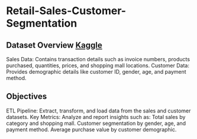 # Retail-Sales-Customer-Segmentation

## Dataset Overview [Kaggle](https://www.kaggle.com/datasets/dataceo/sales-and-customer-data/data)
Sales Data: Contains transaction details such as invoice numbers, products purchased, quantities, prices, and shopping mall locations.
Customer Data: Provides demographic details like customer ID, gender, age, and payment method.

## Objectives
ETL Pipeline: Extract, transform, and load data from the sales and customer datasets.
Key Metrics: Analyze and report insights such as:
Total sales by category and shopping mall.
Customer segmentation by gender, age, and payment method.
Average purchase value by customer demographic.
